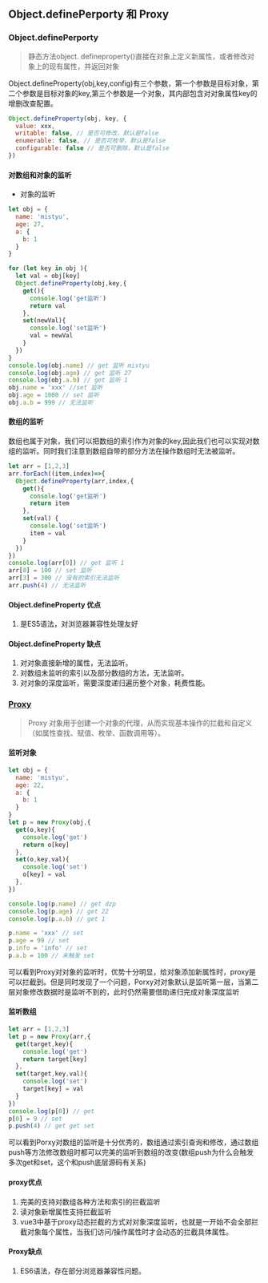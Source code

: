 ## Object.definePerporty 和 Proxy

### Object.definePerporty
> 静态方法object. defineproperty()直接在对象上定义新属性，或者修改对象上的现有属性，并返回对象

Object.defineProperty(obj,key,config)有三个参数，第一个参数是目标对象，第二个参数是目标对象的key,第三个参数是一个对象，其内部包含对对象属性key的增删改查配置。
```js
Object.defineProperty(obj, key, {
  value: xxx,
  writable: false, // 是否可修改，默认是false
  enumerable: false, // 是否可枚举，默认是false
  configurable: false // 是否可删除，默认是false
})
```

#### 对数组和对象的监听
* 对象的监听
```js
let obj = {
  name: 'mistyu',
  age: 27,
  a: {
    b: 1
  }
}

for (let key in obj ){
  let val = obj[key]
  Object.defineProperty(obj,key,{
    get(){
      console.log('get监听')
      return val
    },
    set(newVal){
      console.log('set监听')
      val = newVal
    }
  })
}
console.log(obj.name) // get 监听 mistyu
console.log(obj.age) // get 监听 27
console.log(obj.a.b) // get 监听 1
obj.name = 'xxx' //set 监听
obj.age = 1000 // set 监听
obj.a.b = 999 // 无法监听
```

#### 数组的监听
数组也属于对象，我们可以把数组的索引作为对象的key,因此我们也可以实现对数组的监听。同时我们注意到数组自带的部分方法在操作数组时无法被监听。

```js
let arr = [1,2,3]
arr.forEach((item,index)=>{
  Object.defineProperty(arr,index,{
    get(){
      console.log('get监听')
      return item
    },
    set(val) {
      console.log('set监听')
      item = val
    }
  })
})
console.log(arr[0]) // get 监听 1
arr[0] = 100 // set 监听
arr[3] = 300 // 没有的索引无法监听
arr.push(4) // 无法监听
```

#### Object.defineProperty 优点

1. 是ES5语法，对浏览器兼容性处理友好

#### Object.defineProperty 缺点

1. 对对象直接新增的属性，无法监听。
2. 对数组未监听的索引以及部分数组的方法，无法监听。
3. 对对象的深度监听，需要深度递归遍历整个对象，耗费性能。

### [Proxy](https://developer.mozilla.org/zh-CN/docs/Web/JavaScript/Reference/Global_Objects/Proxy)
> Proxy 对象用于创建一个对象的代理，从而实现基本操作的拦截和自定义（如属性查找、赋值、枚举、函数调用等）。

#### 监听对象
```js
let obj = {
  name: 'mistyu',
  age: 22,
  a: {
    b: 1
  }
}
let p = new Proxy(obj,{
  get(o,key){
    console.log('get')
    return o[key]
  },
  set(o,key,val){
    console.log('set')
    o[key] = val
  },
})

console.log(p.name) // get dzp
console.log(p.age) // get 22
console.log(p.a.b) // get 1

p.name = 'xxx' // set
p.age = 99 // set
p.info = 'info' // set
p.a.b = 100 // 未触发 set
```
可以看到Proxy对对象的监听时，优势十分明显，给对象添加新属性时，proxy是可以拦截到。但是同时发现了一个问题，Porxy对对象默认是监听第一层，当第二层对象修改数据时是监听不到的，此时仍然需要借助递归完成对象深度监听

#### 监听数组
```js
let arr = [1,2,3]
let p = new Proxy(arr,{
  get(target,key){
    console.log('get')
    return target[key]
  },
  set(target,key,val){
    console.log('set')
    target[key] = val
  }
})
console.log(p[0]) // get
p[0] = 9 // set
p.push(4) // get get set
```
可以看到Porxy对数组的监听是十分优秀的，数组通过索引查询和修改，通过数组push等方法修改数组时都可以完美的监听到数组的改变(数组push为什么会触发多次get和set，这个和push底层源码有关系)

#### proxy优点
1. 完美的支持对数组各种方法和索引的拦截监听
2. 读对象新增属性支持拦截监听
3. vue3中基于proxy动态拦截的方式对对象深度监听，也就是一开始不会全部拦截对象每个属性，当我们访问/操作属性时才会动态的拦截具体属性。

#### Proxy缺点
1. ES6语法，存在部分浏览器兼容性问题。
